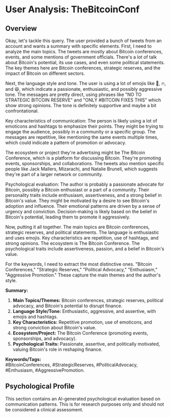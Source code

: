 # User Analysis: TheBitcoinConf

## Overview

<think>
Okay, let's tackle this query. The user provided a bunch of tweets from an account and wants a summary with specific elements. First, I need to analyze the main topics. The tweets are mostly about Bitcoin conferences, events, and some mentions of government officials. There's a lot of talk about Bitcoin's potential, its use cases, and even some political statements. The key themes here are Bitcoin conferences, strategic reserves, and the impact of Bitcoin on different sectors.

Next, the language style and tone. The user is using a lot of emojis like 🚀, 🔥, and 😆, which indicate a passionate, enthusiastic, and possibly aggressive tone. The messages are pretty direct, using phrases like "NO TO STRATEGIC BITCOIN RESERVE" and "ONLY #BITCOIN FIXES THIS" which show strong opinions. The tone is definitely supportive and maybe a bit confrontational.

Key characteristics of communication: The person is likely using a lot of emoticons and hashtags to emphasize their points. They might be trying to engage the audience, possibly in a community or a specific group. The messages are repetitive, like mentioning the same events multiple times, which could indicate a pattern of promotion or advocacy.

The ecosystem or project they're advertising might be The Bitcoin Conference, which is a platform for discussing Bitcoin. They're promoting events, sponsorships, and collaborations. The tweets also mention specific people like Jack Mallers, Mizarachi, and Natalie Brunell, which suggests they're part of a larger network or community.

Psychological evaluation: The author is probably a passionate advocate for Bitcoin, possibly a Bitcoin enthusiast or a part of a community. Their personality traits include enthusiasm, assertiveness, and a strong belief in Bitcoin's value. They might be motivated by a desire to see Bitcoin's adoption and influence. Their emotional patterns are driven by a sense of urgency and conviction. Decision-making is likely based on the belief in Bitcoin's potential, leading them to promote it aggressively.

Now, putting it all together. The main topics are Bitcoin conferences, strategic reserves, and political statements. The language is enthusiastic and uses emojis. Key characteristics are repetition, use of hashtags, and strong opinions. The ecosystem is The Bitcoin Conference. The psychological traits include assertiveness, passion, and a belief in Bitcoin's value.

For the keywords, I need to extract the most distinctive ones. "Bitcoin Conferences," "Strategic Reserves," "Political Advocacy," "Enthusiasm," "Aggressive Promotion." These capture the main themes and the author's style.
</think>

**Summary:**  
1. **Main Topics/Themes:** Bitcoin conferences, strategic reserves, political advocacy, and Bitcoin's potential to disrupt finance.  
2. **Language Style/Tone:** Enthusiastic, aggressive, and assertive, with emojis and hashtags.  
3. **Key Characteristics:** Repetitive promotion, use of emoticons, and strong conviction about Bitcoin's value.  
4. **Ecosystem/Project:** The Bitcoin Conference (promoting events, sponsorships, and advocacy).  
5. **Psychological Traits:** Passionate, assertive, and politically motivated, valuing Bitcoin's role in reshaping finance.  

**Keywords/Tags:**  
#BitcoinConferences, #StrategicReserves, #PoliticalAdvocacy, #Enthusiasm, #AggressivePromotion.

## Psychological Profile

This section contains an AI-generated psychological evaluation based on communication patterns. This is for research purposes only and should not be considered a clinical assessment.
